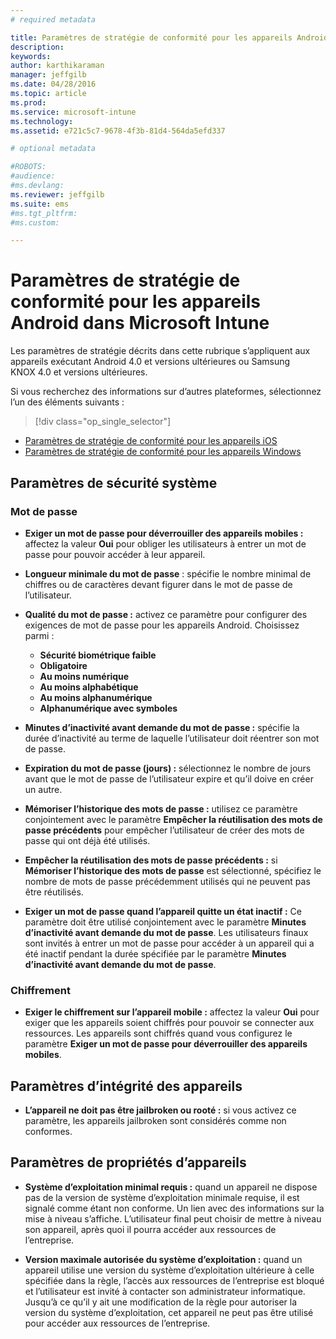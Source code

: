 ```yaml
---
# required metadata

title: Paramètres de stratégie de conformité pour les appareils Android | Microsoft Intune
description:
keywords:
author: karthikaraman
manager: jeffgilb
ms.date: 04/28/2016
ms.topic: article
ms.prod:
ms.service: microsoft-intune
ms.technology:
ms.assetid: e721c5c7-9678-4f3b-81d4-564da5efd337

# optional metadata

#ROBOTS:
#audience:
#ms.devlang:
ms.reviewer: jeffgilb
ms.suite: ems
#ms.tgt_pltfrm:
#ms.custom:

---
```



# Paramètres de stratégie de conformité pour les appareils Android dans Microsoft Intune

Les paramètres de stratégie décrits dans cette rubrique s’appliquent aux appareils exécutant Android 4.0 et versions ultérieures ou Samsung KNOX 4.0 et versions ultérieures.

Si vous recherchez des informations sur d’autres plateformes, sélectionnez l’un des éléments suivants :
> [!div class="op_single_selector"]
- [Paramètres de stratégie de conformité pour les appareils iOS](ios-compliance-policy-settings-in-microsoft-intune.md)
- [Paramètres de stratégie de conformité pour les appareils Windows](windows-compliance-policy-settings-in-microsoft-intune.md)

## Paramètres de sécurité système
### Mot de passe
- **Exiger un mot de passe pour déverrouiller des appareils mobiles :** affectez la valeur **Oui** pour obliger les utilisateurs à entrer un mot de passe pour
  pouvoir accéder à leur appareil.

-  **Longueur minimale du mot de passe** : spécifie le nombre minimal de chiffres ou de caractères devant figurer dans le mot de passe de l’utilisateur.

- **Qualité du mot de passe :** activez ce paramètre pour configurer des exigences de mot de passe pour les appareils Android. Choisissez parmi :
  -   **Sécurité biométrique faible**
  - **Obligatoire**
  -   **Au moins numérique**
  -   **Au moins alphabétique**
  -   **Au moins alphanumérique**
  -   **Alphanumérique avec symboles**

- **Minutes d’inactivité avant demande du mot de passe :** spécifie la durée d’inactivité au terme de laquelle l’utilisateur doit réentrer son mot de passe.

- **Expiration du mot de passe (jours) :** sélectionnez le nombre de jours avant que le mot de passe de l’utilisateur expire
  et qu’il doive en créer un autre.

- **Mémoriser l’historique des mots de passe :** utilisez ce paramètre conjointement avec le paramètre **Empêcher la réutilisation des mots de passe précédents** pour empêcher l’utilisateur de
  créer des mots de passe qui ont déjà été utilisés.

- **Empêcher la réutilisation des mots de passe précédents :** si **Mémoriser l’historique des mots de passe** est sélectionné, spécifiez le
  nombre de mots de passe précédemment utilisés qui ne peuvent pas être réutilisés.

- **Exiger un mot de passe quand l’appareil quitte un état inactif :**
  Ce paramètre doit être utilisé conjointement avec le paramètre **Minutes d’inactivité avant demande du mot de passe**. Les utilisateurs finaux sont invités à entrer un mot de passe pour accéder à un appareil qui a été inactif pendant la durée spécifiée par
  le paramètre **Minutes d’inactivité avant demande du mot de passe**.

### Chiffrement
- **Exiger le chiffrement sur l’appareil mobile :** affectez la valeur **Oui** pour exiger que les appareils
  soient chiffrés pour pouvoir se connecter aux ressources. Les appareils sont
  chiffrés quand vous configurez le paramètre **Exiger un mot de passe pour
  déverrouiller des appareils mobiles**.

## Paramètres d’intégrité des appareils

- **L’appareil ne doit pas être jailbroken ou rooté :** si vous activez ce paramètre,
  les appareils jailbroken sont considérés comme non conformes.

## Paramètres de propriétés d’appareils
- **Système d’exploitation minimal requis :** quand un appareil ne dispose pas de la version de système d’exploitation minimale
  requise, il est signalé comme étant non conforme.
  Un lien avec des informations sur la mise à niveau s’affiche. L’utilisateur final peut choisir de mettre à niveau son appareil, après quoi il pourra accéder aux ressources de l’entreprise.

- **Version maximale autorisée du système d’exploitation :** quand un appareil utilise une
  version du système d’exploitation ultérieure à celle spécifiée dans la règle, l’accès aux ressources de l’entreprise est bloqué et l’utilisateur est invité à contacter son administrateur informatique. Jusqu’à ce qu’il y ait une modification de la règle pour autoriser la version du système d’exploitation, cet appareil ne peut pas être utilisé pour accéder aux ressources de l’entreprise.


<!--HONumber=May16_HO1-->



